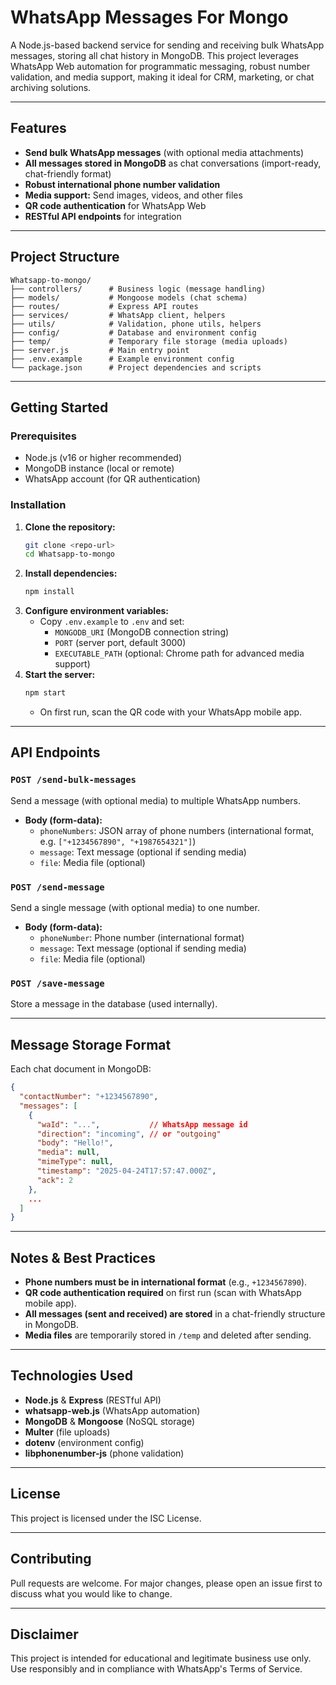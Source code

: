 # WhatsApp Messages For Mongo

A Node.js-based backend service for sending and receiving bulk WhatsApp messages, storing all chat history in MongoDB. This project leverages WhatsApp Web automation for programmatic messaging, robust number validation, and media support, making it ideal for CRM, marketing, or chat archiving solutions.

---

## Features
- **Send bulk WhatsApp messages** (with optional media attachments)
- **All messages stored in MongoDB** as chat conversations (import-ready, chat-friendly format)
- **Robust international phone number validation**
- **Media support:** Send images, videos, and other files
- **QR code authentication** for WhatsApp Web
- **RESTful API endpoints** for integration

---

## Project Structure
```
Whatsapp-to-mongo/
├── controllers/      # Business logic (message handling)
├── models/           # Mongoose models (chat schema)
├── routes/           # Express API routes
├── services/         # WhatsApp client, helpers
├── utils/            # Validation, phone utils, helpers
├── config/           # Database and environment config
├── temp/             # Temporary file storage (media uploads)
├── server.js         # Main entry point
├── .env.example      # Example environment config
└── package.json      # Project dependencies and scripts
```

---

## Getting Started

### Prerequisites
- Node.js (v16 or higher recommended)
- MongoDB instance (local or remote)
- WhatsApp account (for QR authentication)

### Installation
1. **Clone the repository:**
   ```bash
   git clone <repo-url>
   cd Whatsapp-to-mongo
   ```
2. **Install dependencies:**
   ```bash
   npm install
   ```
3. **Configure environment variables:**
   - Copy `.env.example` to `.env` and set:
     - `MONGODB_URI` (MongoDB connection string)
     - `PORT` (server port, default 3000)
     - `EXECUTABLE_PATH` (optional: Chrome path for advanced media support)
4. **Start the server:**
   ```bash
   npm start
   ```
   - On first run, scan the QR code with your WhatsApp mobile app.

---

## API Endpoints

### `POST /send-bulk-messages`
Send a message (with optional media) to multiple WhatsApp numbers.
- **Body (form-data):**
  - `phoneNumbers`: JSON array of phone numbers (international format, e.g. `["+1234567890", "+1987654321"]`)
  - `message`: Text message (optional if sending media)
  - `file`: Media file (optional)

### `POST /send-message`
Send a single message (with optional media) to one number.
- **Body (form-data):**
  - `phoneNumber`: Phone number (international format)
  - `message`: Text message (optional if sending media)
  - `file`: Media file (optional)

### `POST /save-message`
Store a message in the database (used internally).

---

## Message Storage Format
Each chat document in MongoDB:
```json
{
  "contactNumber": "+1234567890",
  "messages": [
    {
      "waId": "...",           // WhatsApp message id
      "direction": "incoming", // or "outgoing"
      "body": "Hello!",
      "media": null,
      "mimeType": null,
      "timestamp": "2025-04-24T17:57:47.000Z",
      "ack": 2
    },
    ...
  ]
}
```

---

## Notes & Best Practices
- **Phone numbers must be in international format** (e.g., `+1234567890`).
- **QR code authentication required** on first run (scan with WhatsApp mobile app).
- **All messages (sent and received) are stored** in a chat-friendly structure in MongoDB.
- **Media files** are temporarily stored in `/temp` and deleted after sending.

---

## Technologies Used
- **Node.js** & **Express** (RESTful API)
- **whatsapp-web.js** (WhatsApp automation)
- **MongoDB** & **Mongoose** (NoSQL storage)
- **Multer** (file uploads)
- **dotenv** (environment config)
- **libphonenumber-js** (phone validation)

---

## License
This project is licensed under the ISC License.

---

## Contributing
Pull requests are welcome. For major changes, please open an issue first to discuss what you would like to change.

---

## Disclaimer
This project is intended for educational and legitimate business use only. Use responsibly and in compliance with WhatsApp's Terms of Service.
